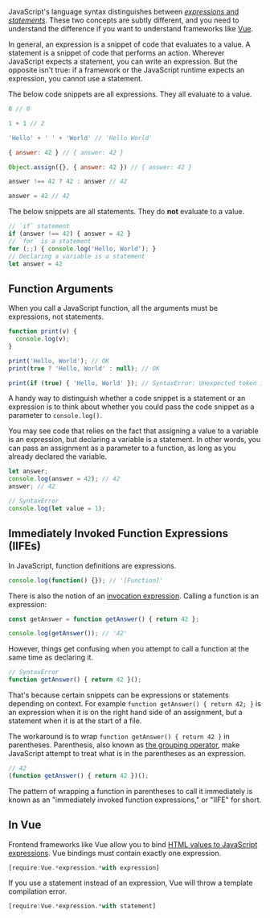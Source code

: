 JavaScript's language syntax distinguishes between [_expressions_ and _statements_](https://2ality.com/2012/09/expressions-vs-statements.html).
These two concepts are subtly different, and you need to understand the difference
if you want to understand frameworks like [Vue](/vue).

In general, an expression is a snippet of code that evaluates to a value. A
statement is a snippet of code that performs an action. Wherever JavaScript
expects a statement, you can write an expression. But the opposite isn't true:
if a framework or the JavaScript runtime expects an expression, you cannot use
a statement.

The below code snippets are all expressions. They all evaluate to a value.

```javascript
0 // 0

1 + 1 // 2

'Hello' + ' ' + 'World' // 'Hello World'

{ answer: 42 } // { answer: 42 }

Object.assign({}, { answer: 42 }) // { answer: 42 }

answer !== 42 ? 42 : answer // 42

answer = 42 // 42
```

The below snippets are all statements. They do **not** evaluate to a value.

```javascript
// `if` statement
if (answer !== 42) { answer = 42 }
// `for` is a statement
for (;;) { console.log('Hello, World'); }
// Declaring a variable is a statement
let answer = 42
```

Function Arguments
------------------

When you call a JavaScript function, all the arguments must be expressions,
not statements.

```javascript
function print(v) {
  console.log(v);
}

print('Hello, World'); // OK
print(true ? 'Hello, World' : null); // OK

print(if (true) { 'Hello, World' }); // SyntaxError: Unexpected token if
```

A handy way to distinguish whether a code snippet is a statement or an expression is
to think about whether you could pass the code snippet as a parameter to `console.log()`.

You may see code that relies on the fact that assigning a value to a variable
is an expression, but declaring a variable is a statement. In other words,
you can pass an assignment as a parameter to a function, as long as you already
declared the variable.

```javascript
let answer;
console.log(answer = 42); // 42
answer; // 42

// SyntaxError
console.log(let value = 1);
```

Immediately Invoked Function Expressions (IIFEs)
------------------------------------------------

In JavaScript, function definitions are expressions.

```javascript
console.log(function() {}); // '[Function]'
```

There is also the notion of an [invocation expression](https://flaviocopes.com/javascript-expressions/#invocation-expressions). Calling a function is an expression:

```javascript
const getAnswer = function getAnswer() { return 42 };

console.log(getAnswer()); // '42'
```

However, things get confusing when you attempt to call a function at the same
time as declaring it.


```javascript
// SyntaxError
function getAnswer() { return 42 }();
```

That's because certain snippets can be expressions or statements depending on
context. For example `function getAnswer() { return 42; }` is an expression when
it is on the right hand side of an assignment, but a statement when it is at the
start of a file.

The workaround is to wrap `function getAnswer() { return 42 }` in parentheses.
Parenthesis, also known as [the grouping operator](https://developer.mozilla.org/en-US/docs/Web/JavaScript/Reference/Operators/Grouping), make JavaScript attempt to treat what is in the parentheses as an expression.

```javascript
// 42
(function getAnswer() { return 42 })();
```

The pattern of wrapping a function in parentheses to call it immediately is
known as an "immediately invoked function expressions," or "IIFE" for short.

In Vue
------

Frontend frameworks like Vue allow you to bind [HTML values to JavaScript expressions](https://vuejs.org/v2/guide/syntax.html#Using-JavaScript-Expressions). Vue bindings must contain exactly one expression.

```javascript
[require:Vue.*expression.*with expression]
```

If you use a statement instead of an expression, Vue will throw a template compilation error.

```javascript
[require:Vue.*expression.*with statement]
```